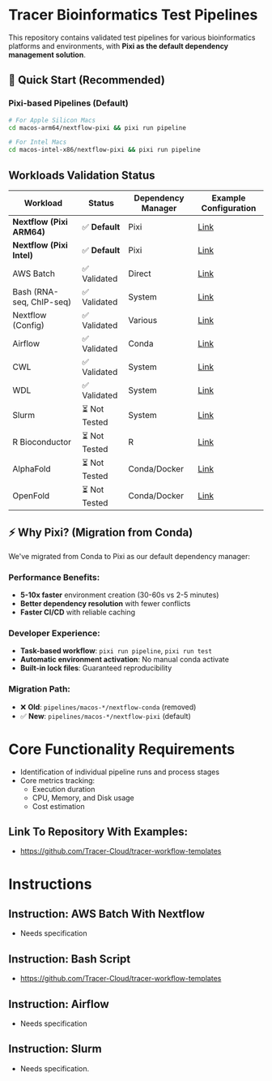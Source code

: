 # Tracer Bioinformatics Test Pipelines

This repository contains validated test pipelines for various bioinformatics platforms and environments, with **Pixi as the default dependency management solution**.

## 🚀 Quick Start (Recommended)

### Pixi-based Pipelines (Default)
```bash
# For Apple Silicon Macs
cd macos-arm64/nextflow-pixi && pixi run pipeline

# For Intel Macs
cd macos-intel-x86/nextflow-pixi && pixi run pipeline
```

## Workloads Validation Status

| Workload                 | Status     | Dependency Manager | Example Configuration                |
| ------------------------ | ---------- | ------------------ | ------------------------------------ |
| **Nextflow (Pixi ARM64)** | ✅ **Default** | Pixi | [Link](./macos-arm64/nextflow-pixi) |
| **Nextflow (Pixi Intel)** | ✅ **Default** | Pixi | [Link](./macos-intel-x86/nextflow-pixi) |
| AWS Batch                | ✅ Validated  | Direct | [Link](./aws-batch/README.md)        |
| Bash (RNA-seq, ChIP-seq) | ✅ Validated  | System | [Link](./bash/README.md)             |
| Nextflow (Config)        | ✅ Validated  | Various | [Link](./nextflow)                   |
| Airflow                  | ✅ Validated  | Conda | [Link](./airflow/README.md)          |
| CWL                      | ✅ Validated  | System | [Link](./shared/cwl)                        |
| WDL                      | ✅ Validated  | System | [Link](./wdl)                        |
| Slurm                    | ⏳ Not Tested | System | [Link](./slurm/README.md)            |
| R Bioconductor           | ⏳ Not Tested | R | [Link](#)                            |
| AlphaFold                | ⏳ Not Tested | Conda/Docker | [Link](#)                            |
| OpenFold                 | ⏳ Not Tested | Conda/Docker | [Link](#)                            |

## ⚡ Why Pixi? (Migration from Conda)

We've migrated from Conda to Pixi as our default dependency manager:

### **Performance Benefits:**
- **5-10x faster** environment creation (30-60s vs 2-5 minutes)
- **Better dependency resolution** with fewer conflicts
- **Faster CI/CD** with reliable caching

### **Developer Experience:**
- **Task-based workflow**: `pixi run pipeline`, `pixi run test`
- **Automatic environment activation**: No manual conda activate
- **Built-in lock files**: Guaranteed reproducibility

### **Migration Path:**
- ❌ **Old**: `pipelines/macos-*/nextflow-conda` (removed)
- ✅ **New**: `pipelines/macos-*/nextflow-pixi` (default)

# Core Functionality Requirements

- Identification of individual pipeline runs and process stages
- Core metrics tracking:
  - Execution duration
  - CPU, Memory, and Disk usage
  - Cost estimation

## Link To Repository With Examples:

- https://github.com/Tracer-Cloud/tracer-workflow-templates

# Instructions

## Instruction: AWS Batch With Nextflow

- Needs specification

## Instruction: Bash Script

- https://github.com/Tracer-Cloud/tracer-workflow-templates

## Instruction: Airflow

- Needs specification

## Instruction: Slurm

- Needs specification.
